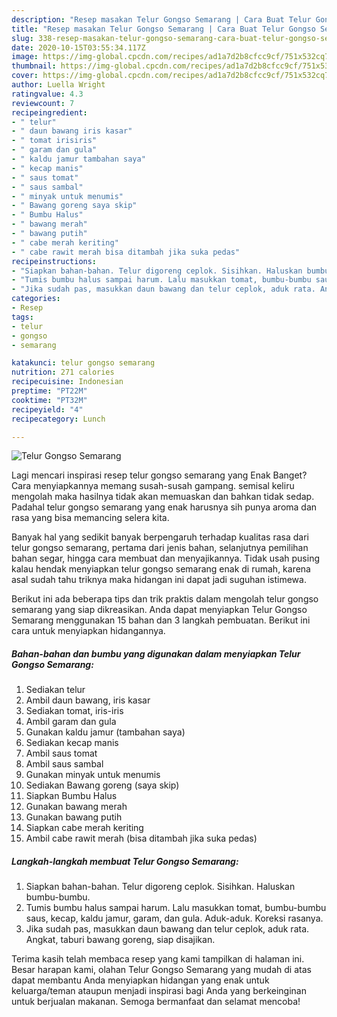 ```yaml
---
description: "Resep masakan Telur Gongso Semarang | Cara Buat Telur Gongso Semarang Yang Lezat Sekali"
title: "Resep masakan Telur Gongso Semarang | Cara Buat Telur Gongso Semarang Yang Lezat Sekali"
slug: 338-resep-masakan-telur-gongso-semarang-cara-buat-telur-gongso-semarang-yang-lezat-sekali
date: 2020-10-15T03:55:34.117Z
image: https://img-global.cpcdn.com/recipes/ad1a7d2b8cfcc9cf/751x532cq70/telur-gongso-semarang-foto-resep-utama.jpg
thumbnail: https://img-global.cpcdn.com/recipes/ad1a7d2b8cfcc9cf/751x532cq70/telur-gongso-semarang-foto-resep-utama.jpg
cover: https://img-global.cpcdn.com/recipes/ad1a7d2b8cfcc9cf/751x532cq70/telur-gongso-semarang-foto-resep-utama.jpg
author: Luella Wright
ratingvalue: 4.3
reviewcount: 7
recipeingredient:
- " telur"
- " daun bawang iris kasar"
- " tomat irisiris"
- " garam dan gula"
- " kaldu jamur tambahan saya"
- " kecap manis"
- " saus tomat"
- " saus sambal"
- " minyak untuk menumis"
- " Bawang goreng saya skip"
- " Bumbu Halus"
- " bawang merah"
- " bawang putih"
- " cabe merah keriting"
- " cabe rawit merah bisa ditambah jika suka pedas"
recipeinstructions:
- "Siapkan bahan-bahan. Telur digoreng ceplok. Sisihkan. Haluskan bumbu-bumbu."
- "Tumis bumbu halus sampai harum. Lalu masukkan tomat, bumbu-bumbu saus, kecap, kaldu jamur, garam, dan gula. Aduk-aduk. Koreksi rasanya."
- "Jika sudah pas, masukkan daun bawang dan telur ceplok, aduk rata. Angkat, taburi bawang goreng, siap disajikan."
categories:
- Resep
tags:
- telur
- gongso
- semarang

katakunci: telur gongso semarang 
nutrition: 271 calories
recipecuisine: Indonesian
preptime: "PT22M"
cooktime: "PT32M"
recipeyield: "4"
recipecategory: Lunch

---
```



![Telur Gongso Semarang](https://img-global.cpcdn.com/recipes/ad1a7d2b8cfcc9cf/751x532cq70/telur-gongso-semarang-foto-resep-utama.jpg)

Lagi mencari inspirasi resep telur gongso semarang yang Enak Banget? Cara menyiapkannya memang susah-susah gampang. semisal keliru mengolah maka hasilnya tidak akan memuaskan dan bahkan tidak sedap. Padahal telur gongso semarang yang enak harusnya sih punya aroma dan rasa yang bisa memancing selera kita.

Banyak hal yang sedikit banyak berpengaruh terhadap kualitas rasa dari telur gongso semarang, pertama dari jenis bahan, selanjutnya pemilihan bahan segar, hingga cara membuat dan menyajikannya. Tidak usah pusing kalau hendak menyiapkan telur gongso semarang enak di rumah, karena asal sudah tahu triknya maka hidangan ini dapat jadi suguhan istimewa.




Berikut ini ada beberapa tips dan trik praktis dalam mengolah telur gongso semarang yang siap dikreasikan. Anda dapat menyiapkan Telur Gongso Semarang menggunakan 15 bahan dan 3 langkah pembuatan. Berikut ini cara untuk menyiapkan hidangannya.

<!--inarticleads1-->

##### Bahan-bahan dan bumbu yang digunakan dalam menyiapkan Telur Gongso Semarang:

1. Sediakan  telur
1. Ambil  daun bawang, iris kasar
1. Sediakan  tomat, iris-iris
1. Ambil  garam dan gula
1. Gunakan  kaldu jamur (tambahan saya)
1. Sediakan  kecap manis
1. Ambil  saus tomat
1. Ambil  saus sambal
1. Gunakan  minyak untuk menumis
1. Sediakan  Bawang goreng (saya skip)
1. Siapkan  Bumbu Halus
1. Gunakan  bawang merah
1. Gunakan  bawang putih
1. Siapkan  cabe merah keriting
1. Ambil  cabe rawit merah (bisa ditambah jika suka pedas)




<!--inarticleads2-->

##### Langkah-langkah membuat Telur Gongso Semarang:

1. Siapkan bahan-bahan. Telur digoreng ceplok. Sisihkan. Haluskan bumbu-bumbu.
1. Tumis bumbu halus sampai harum. Lalu masukkan tomat, bumbu-bumbu saus, kecap, kaldu jamur, garam, dan gula. Aduk-aduk. Koreksi rasanya.
1. Jika sudah pas, masukkan daun bawang dan telur ceplok, aduk rata. Angkat, taburi bawang goreng, siap disajikan.




Terima kasih telah membaca resep yang kami tampilkan di halaman ini. Besar harapan kami, olahan Telur Gongso Semarang yang mudah di atas dapat membantu Anda menyiapkan hidangan yang enak untuk keluarga/teman ataupun menjadi inspirasi bagi Anda yang berkeinginan untuk berjualan makanan. Semoga bermanfaat dan selamat mencoba!
